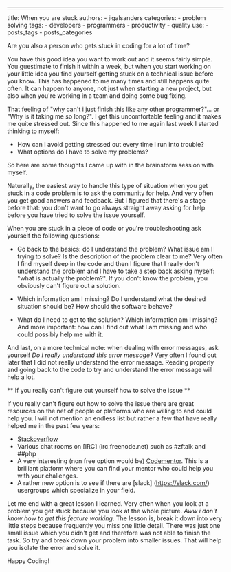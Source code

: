 ---
title: When you are stuck
authors:
    - jigalsanders
categories:
    - problem solving
tags:
    - developers
    - programmers
    - productivity
    - quality
use:
    - posts_tags
    - posts_categories


Are you also a person who gets stuck in coding for a lot of time? 

You have this good idea you want to work out and it seems fairly simple. You guestimate to finish it within a week, but when you start working on your little idea you find yourself getting stuck on a technical issue before you know. This has happened to me many times and still happens quite often. It can happen to anyone, not just when starting a new project, but also when you're working in a team and doing some bug fixing.

That feeling of "why can't i just finish this like any other programmer?"... or "Why is it taking me so long?". I get this uncomfortable feeling and it makes me quite stressed out. Since this happened to me again last week I started thinking to myself:

  - How can I avoid getting stressed out every time I run into trouble?
  - What options do I have to solve my problems?

So here are some thoughts I came up with in the brainstorm session with myself. 

Naturally, the easiest way to handle this type of situation when you get stuck in a code problem is to ask the community for help. And very often you get good answers and feedback. But I figured that there's a stage before that: you don't want to go always straight away asking for help before you have tried to solve the issue yourself.

When you are stuck in a piece of code or you're troubleshooting ask yourself the following questions:

 - Go back to the basics: do I understand the problem? What issue am I trying to solve? Is the description of the problem clear to me? Very often I find myself deep in the code and then I figure that I really don't understand the problem and I have to take a step back asking myself: "what is actually the problem?".  If you don't know the problem, you obviously can't figure out a solution.

- Which information am I missing? Do I understand what the desired situation should be? How should the software behave?

- What do I need to get to the solution? Which information am I missing? And more important: how can I find out what I am missing and who could possibly help me with it.

And last, on a more technical note: when dealing with error messages, ask yourself *Do I really understand this error message?* Very often I found out later that I did not really understand the error message. Reading properly and going back to the code to try and understand the error message will help a lot. 

** If you really can't figure out yourself  how to solve the issue **

If you really can't figure out how to solve the issue there are great resources on the net of people or platforms who are willing to and could help you. I will not mention an endless list but rather a few that have really helped me in the past few years:

 - [Stackoverflow](http://stackoverflow.com/)
 - Various chat rooms on [IRC] (irc.freenode.net) such as #zftalk and ##php
 - A very interesting (non free option would be) [Codementor](https://www.codementor.io/). This is a brilliant platform where you can find your mentor who could help you with your challenges.
 - A rather new option is to see if there are [slack] (https://slack.com/)  usergroups which specialize in your field.

Let me end with a great lesson I learned. Very often when you look at a problem you get stuck because you look at the whole picture. *Aww i don't know how to get this feature working*. The lesson is, break it down into very little steps because frequently you miss one little detail. There was just one small issue which you didn't get and therefore was not able to finish the task. So try and break down your problem into smaller issues. That will help you isolate the error and solve it.

Happy Coding!
